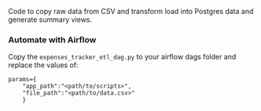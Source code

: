 Code to copy raw data from CSV and transform load into Postgres data and generate summary views.

### Automate with Airflow
Copy the `expenses_tracker_etl_dag.py` to your airflow dags folder and replace the values of:
```
params={
    "app_path":"<path/to/scripts>", 
    "file_path":"<path/to/data.csv>"
    }
```
